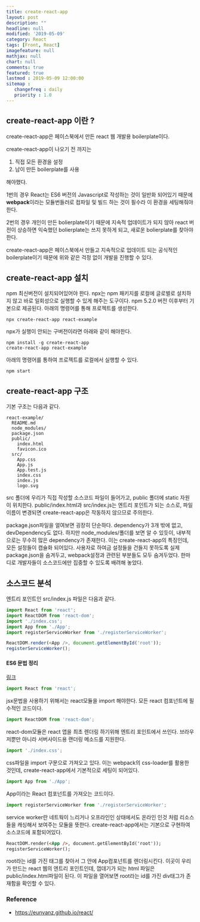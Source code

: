 ```yaml
---
title: create-react-app
layout: post
description: ""
headline: null
modified: '2019-05-09'
category: React
tags: [Front, React]
imagefeature: null
mathjax: null
chart: null
comments: true
featured: true
lastmod : 2019-05-09 12:00:00
sitemap :  
   changefreq : daily
   priority : 1.0
---
```


<!-- # create-react-app -->
  
## create-react-app 이란 ?  
  
create-react-app은 페이스북에서 만든 react 웹 개발용 boilerplate이다. 
  
create-react-app이 나오기 전 까지는  
1. 직접 모든 환경을 설정  
2. 남이 만든 boilerplate를 사용  
  
해야했다.
  
1번의 경우 React는 ES6 버전의 Javascript로 작성하는 것이 일반화 되어있기 때문에 **webpack**이라는 모듈번들러로 컴파일 및 빌드 하는 것이 필수라 이 환경을 세팅해줘야한다. 
  
2번의 경우 개인이 만든 bolierplate이기 때문에 지속적 업데이트가 되지 않아 react 버전이 상승하면 익숙했던 bolierplate는 쓰지 못하게 되고, 새로운 bolierplate를 찾아야 한다.  
  
create-react-app은 페이스북에서 만들고 지속적으로 업데이트 되는 공식적인 boilerplate이기 때문에 위와 같은 걱정 없이 개발을 진행할 수 있다.  
  
## create-react-app 설치  
  
npm 최신버전이 설치되어있어야 한다. npx는 npm 패키지를 로컬에 글로벌로 설치하지 않고 바로 일회성으로 실행할 수 있게 해주는 도구이다. npm 5.2.0 버전 이후부터 기본으로 제공된다. 아래의 명령어를 통해 프로젝트를 생성한다.
  
```shell
npx create-react-app react-example
```  
npx가 실행이 안되는 구버전이라면 아래와 같이 해야한다.
  
```shell
npm install -g create-react-app
create-react-app react-example
```  
  
아래의 명령어를 통하여 프로젝트를 로컬에서 실행할 수 있다.  
  
```shell    
npm start  
```
  
  
## create-react-app 구조  
  
기본 구조는 다음과 같다.
  
```
react-example/
  README.md
  node_modules/
  package.json
  public/
    index.html
    favicon.ico
  src/
    App.css
    App.js
    App.test.js
    index.css
    index.js
    logo.svg
```
  
src 폴더에 우리가 직접 작성할 소스코드 파일이 들어가고, public 폴더에 static 자원이 위치한다. public/index.html과 src/index.js는 엔트리 포인트가 되는 소스로, 파일이름이 변경되면 create-react-app은 작동하지 않으므로 주의한다.  
  
package.json파일을 얼여보면 굉장히 단순하다. dependency가 3개 밖에 없고, devDependency도 없다. 하지만 node_modules/폴더를 보면 알 수 있듯이, 내부적으로는 무수히 많은 dependency가 존재한다. 이는 create-react-app의 특징인데, 모든 설정들이 캡슐화 되어있다. 사용자로 하여금 설정들을 건들지 못하도록 실제 package.json을 숨겨두고, webpack설정과 관련된 부분들도 모두 숨겨두었다. 한마디로 개발자들이 소스코드에만 집중할 수 있도록 배려해 놓았다.
  
  
## 소스코드 분석
  
엔트리 포인트인 src/index.js 파일은 다음과 같다.
  
```javascript
import React from 'react';
import ReactDOM from 'react-dom';
import './index.css';
import App from './App';
import registerServiceWorker from './registerServiceWorker';

ReactDOM.render(<App />, document.getElementById('root'));
registerServiceWorker();
```
  
#### ES6 문법 정리
[링크](https://itstory.tk/entry/JavaScript-ES6-%EB%AC%B8%EB%B2%95-%EC%A0%95%EB%A6%AC)
  
```javascript  
import React from 'react';
```  
  
jsx문법을 사용하기 위해서는 react모듈을 import 해야한다. 모든 react 컴포넌트에 필수적인 코드이다.  
  
```javascript
import ReactDOM from 'react-dom';
```  
  
react-dom모듈은 react 앱을 최초 렌더링 하기위해 엔트리 포인트에서 쓰인다. 브라우저뿐만 아니라 서버사이드용 랜더링 메소드를 지원한다.  
  
```javascript
import './index.css';
```  
  
css파일을 import 구문으로 가져오고 있다. 이는 webpack의 css-loader를 활용한 것인데, create-react-app에서 기본적으로 세팅이 되어있다.  
  
```javascript
import App from './App';
```  
  
App이라는 React 컴포넌트를 가져오는 코드이다. 
  
```javascript
import registerServiceWorker from './registerServiceWorker';
```
service worker란 네트웍이 느리거나 오프라인인 상태에서도 온라인 인것 처럼 리소스들을 캐싱해서 보여주는 모듈을 뜻한다. create-react-app에서는 기본으로 구현하여 소스코드에 포함되어있다.  
  
```html
ReactDOM.render(<App />, document.getElementById('root'));
registerServiceWorker();
```  
  
root라는 id를 가진 태그를 찾아서 그 안에 App컴포넌트를 렌더링시킨다. 이곳이 우리가 만드는 react 웹의 엔트리 포인트인데, 껍데기가 되는 html 파일은 public/index.html파일이 된다. 이 파일을 열어보면 root라는 id를 가진 div태그가 존재함을 확인할 수 있다.  
  
  
  
### Reference  
- https://eunvanz.github.io/react/
